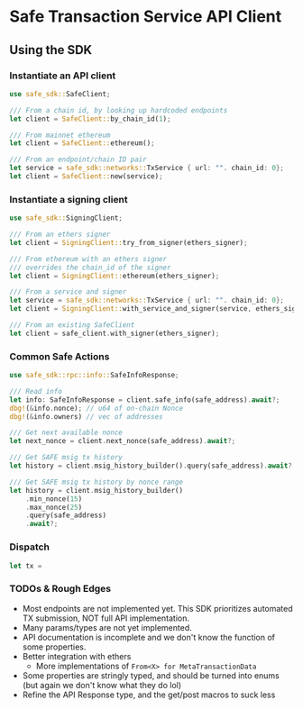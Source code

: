 # Safe Transaction Service API Client

## Using the SDK

### Instantiate an API client

```rust
use safe_sdk::SafeClient;

/// From a chain id, by looking up hardcoded endpoints
let client = SafeClient::by_chain_id(1);

/// From mainnet ethereum
let client = SafeClient::ethereum();

/// From an endpoint/chain ID pair
let service = safe_sdk::networks::TxService { url: "". chain_id: 0};
let client = SafeClient::new(service);
```

### Instantiate a signing client

```rust
use safe_sdk::SigningClient;

/// From an ethers signer
let client = SigningClient::try_from_signer(ethers_signer);

/// From ethereum with an ethers signer
/// overrides the chain_id of the signer
let client = SigningClient::ethereum(ethers_signer);

/// From a service and signer
let service = safe_sdk::networks::TxService { url: "". chain_id: 0};
let client = SigningClient::with_service_and_signer(service, ethers_signer);

/// From an existing SafeClient
let client = safe_client.with_signer(ethers_signer);
```

### Common Safe Actions

```rust
use safe_sdk::rpc::info::SafeInfoResponse;

/// Read info
let info: SafeInfoResponse = client.safe_info(safe_address).await?;
dbg!(&info.nonce); // u64 of on-chain Nonce
dbg!(&info.owners) // vec of addresses

/// Get next available nonce
let next_nonce = client.next_nonce(safe_address).await?;

/// Get SAFE msig tx history
let history = client.msig_history_builder().query(safe_address).await?;

/// Get SAFE msig tx history by nonce range
let history = client.msig_history_builder()
    .min_nonce(15)
    .max_nonce(25)
    .query(safe_address)
    .await?;
```

### Dispatch

```rust
let tx =
```

### TODOs & Rough Edges

- Most endpoints are not implemented yet. This SDK prioritizes automated TX
  submission, NOT full API implementation.
- Many params/types are not yet implemented.
- API documentation is incomplete and we don't know the function of some
  properties.
- Better integration with ethers
  - More implementations of `From<X> for MetaTransactionData`
- Some properties are stringly typed, and should be turned into enums
  (but again we don't know what they do lol)
- Refine the API Response type, and the get/post macros to suck less
